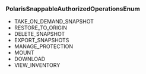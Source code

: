 ### PolarisSnappableAuthorizedOperationsEnum
- TAKE_ON_DEMAND_SNAPSHOT
- RESTORE_TO_ORIGIN
- DELETE_SNAPSHOT
- EXPORT_SNAPSHOTS
- MANAGE_PROTECTION
- MOUNT
- DOWNLOAD
- VIEW_INVENTORY
